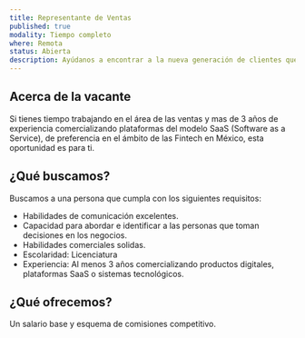 ```yaml
---
title: Representante de Ventas
published: true
modality: Tiempo completo
where: Remota
status: Abierta
description: Ayúdanos a encontrar a la nueva generación de clientes que necesitan de nuestros servicios para digitalizar su negocio financiero.
---
```


## Acerca de la vacante

Si tienes tiempo trabajando en el área de las ventas y mas de 3 años de experiencia comercializando plataformas del modelo SaaS (Software as a Service), de preferencia en el ámbito de las Fintech en México, esta oportunidad es para ti.

## ¿Qué buscamos?

Buscamos a una persona que cumpla con los siguientes requisitos:

- Habilidades de comunicación excelentes.
- Capacidad para abordar e identificar a las personas que toman decisiones en los negocios.
- Habilidades comerciales solidas.
- Escolaridad: Licenciatura
- Experiencia: Al menos 3 años comercializando productos digitales, plataformas SaaS o sistemas tecnológicos.

## ¿Qué ofrecemos?

Un salario base y esquema de comisiones competitivo.
